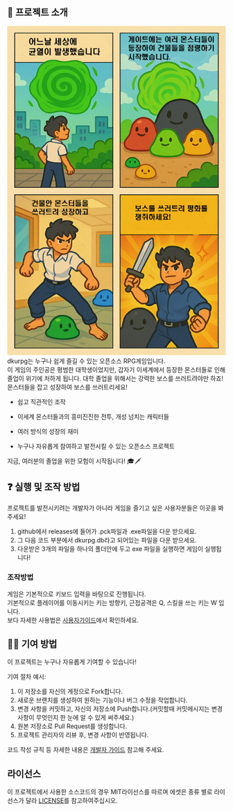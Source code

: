 ## 🙌 프로젝트 소개
![easyme](/image/readmeimage1.png)   
dkurpg는 누구나 쉽게 즐길 수 있는 오픈소스 RPG게임입니다.  
이 게임의 주인공은 평범한 대학생이었지만, 갑자기 이세계에서 등장한 몬스터들로 인해 졸업이 위기에 처하게 됩니다.
대학 졸업을 위해서는 강력한 보스를 쓰러트려야만 하죠! 몬스터들을 잡고 성장하여 보스를 쓰러트리세요!
+ 쉽고 직관적인 조작

+ 이세계 몬스터들과의 흥미진진한 전투, 개성 넘치는 캐릭터들

+ 여러 방식의 성장의 재미

+ 누구나 자유롭게 참여하고 발전시킬 수 있는 오픈소스 프로젝트

지금, 여러분의 졸업을 위한 모험이 시작됩니다! 🎓🗡️

## ❓ 실행 및 조작 방법
프로젝트를 발전시키려는 개발자가 아니라 게임을 즐기고 싶은 사용자분들은 이곳을 봐주세요! 
1. github에서 releases에 들어가 .pck파일과 .exe파일을 다운 받으세요.
2. 그 다음 코드 부분에서 dkurpg.db라고 되어있는 파일을 다운 받으세요.
3. 다운받은 3개의 파일을 하나의 폴더안에 두고 exe 파일을 실행하면 게임이 실행됩니다!

### 조작방법
게임은 기본적으로 키보드 입력을 바탕으로 진행됩니다.  
기본적으로 플레이어를 이동시키는 키는 방향키, 근접공격은 Q, 스킬을 쓰는 키는 W 입니다.  
보다 자세한 사용법은 [사용자가이드](./USER_GUIDE.md)에서 확인하세요.
 
## 🙋‍♀️ 기여 방법
이 프로젝트는 누구나 자유롭게 기여할 수 있습니다!


기여 절차 예시:
1. 이 저장소를 자신의 계정으로 Fork합니다.
2. 새로운 브랜치를 생성하여 원하는 기능이나 버그 수정을 작업합니다.
3. 변경 사항을 커밋하고, 자신의 저장소에 Push합니다.(커밋할때 커밋메시지는 변경 사항이 무엇인지 한 눈에 알 수 있게 써주세요.)
4. 원본 저장소로 Pull Request를 생성합니다.
5. 프로젝트 관리자의 리뷰 후, 변경 사항이 반영됩니다.  

코드 작성 규칙 등 자세한 내용은 [개발자 가이드](./developerGuide.md) 참고해 주세요.
## 라이선스
이 프로젝트에서 사용한 소스코드의 경우 MIT라이선스를 따르며 에셋은 종류 별로 라이선스가 달라 [LICENSE](./LICENSE)를 참고하여주십시오. 